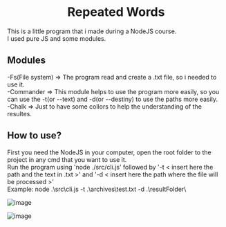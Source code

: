 <h1 align='center'>Repeated Words</h1>
This is a little program that i made during a NodeJS course.<br>
I used pure JS and some modules.
<h2>Modules</h2>
-Fs(File system) => The program read and create a .txt file, so i needed to use it.<br>
-Commander => This module helps to use the program more easily, so you can use the -t(or --text) and -d(or --destiny) to use the paths more easily.<br>
-Chalk => Just to have some collors to help the understanding of the resultes.<br>
<h2>How to use?</h2>
First you need the NodeJS in your computer, open the root folder to the project in any cmd that you want to use it.<br>
Run the program using 'node ./src/cli.js' followed by '-t < insert here the path and the text in .txt >' and '-d < insert here the path where the file will be processed >'<br>
Example: node .\src\cli.js -t .\archives\test.txt -d .\resultFolder\


![image](https://github.com/user-attachments/assets/38c3a3e9-a503-4f4c-a921-0776c2ca4166)

![image](https://github.com/user-attachments/assets/ef921055-f49a-46cf-940b-0c971a4b1d3f)
